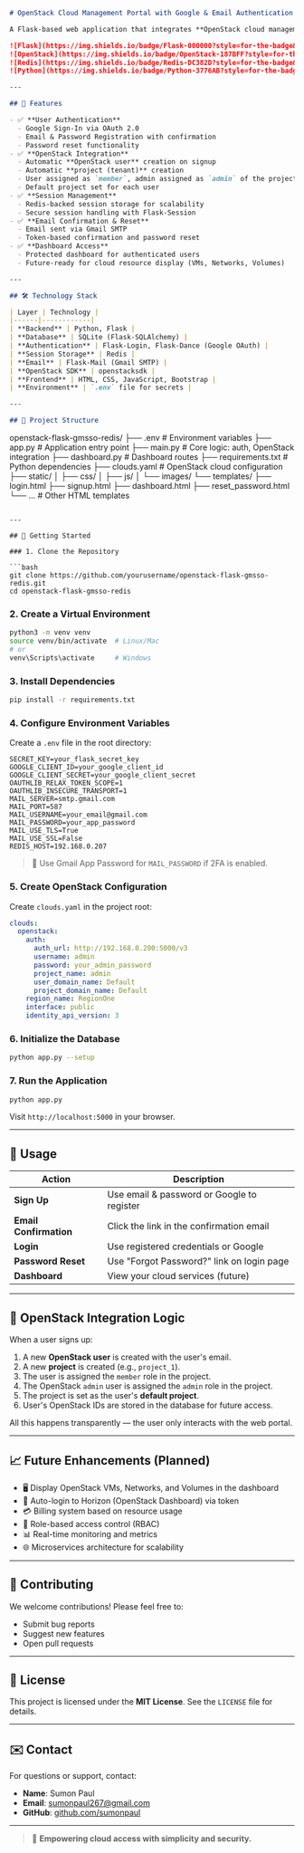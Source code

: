 ```markdown
# OpenStack Cloud Management Portal with Google & Email Authentication

A Flask-based web application that integrates **OpenStack cloud management** with **Google OAuth** and **email/password authentication**. This portal automatically provisions OpenStack users and projects upon user signup, enabling a seamless cloud experience similar to AWS or GCP.

![Flask](https://img.shields.io/badge/Flask-000000?style=for-the-badge&logo=flask&logoColor=white)
![OpenStack](https://img.shields.io/badge/OpenStack-187BFF?style=for-the-badge&logo=openstack&logoColor=white)
![Redis](https://img.shields.io/badge/Redis-DC382D?style=for-the-badge&logo=redis&logoColor=white)
![Python](https://img.shields.io/badge/Python-3776AB?style=for-the-badge&logo=python&logoColor=white)

---

## 🌟 Features

- ✅ **User Authentication**
  - Google Sign-In via OAuth 2.0
  - Email & Password Registration with confirmation
  - Password reset functionality
- ✅ **OpenStack Integration**
  - Automatic **OpenStack user** creation on signup
  - Automatic **project (tenant)** creation
  - User assigned as `member`, admin assigned as `admin` of the project
  - Default project set for each user
- ✅ **Session Management**
  - Redis-backed session storage for scalability
  - Secure session handling with Flask-Session
- ✅ **Email Confirmation & Reset**
  - Email sent via Gmail SMTP
  - Token-based confirmation and password reset
- ✅ **Dashboard Access**
  - Protected dashboard for authenticated users
  - Future-ready for cloud resource display (VMs, Networks, Volumes)

---

## 🛠️ Technology Stack

| Layer | Technology |
|------|------------|
| **Backend** | Python, Flask |
| **Database** | SQLite (Flask-SQLAlchemy) |
| **Authentication** | Flask-Login, Flask-Dance (Google OAuth) |
| **Session Storage** | Redis |
| **Email** | Flask-Mail (Gmail SMTP) |
| **OpenStack SDK** | openstacksdk |
| **Frontend** | HTML, CSS, JavaScript, Bootstrap |
| **Environment** | `.env` file for secrets |

---

## 📁 Project Structure

```
openstack-flask-gmsso-redis/
├── .env                    # Environment variables
├── app.py                  # Application entry point
├── main.py                 # Core logic: auth, OpenStack integration
├── dashboard.py            # Dashboard routes
├── requirements.txt        # Python dependencies
├── clouds.yaml             # OpenStack cloud configuration
├── static/
│   ├── css/
│   ├── js/
│   └── images/
└── templates/
    ├── login.html
    ├── signup.html
    ├── dashboard.html
    ├── reset_password.html
    └── ...                 # Other HTML templates

```

---

## 🚀 Getting Started

### 1. Clone the Repository

```bash
git clone https://github.com/yourusername/openstack-flask-gmsso-redis.git
cd openstack-flask-gmsso-redis
```

### 2. Create a Virtual Environment

```bash
python3 -m venv venv
source venv/bin/activate  # Linux/Mac
# or
venv\Scripts\activate     # Windows
```

### 3. Install Dependencies

```bash
pip install -r requirements.txt
```

### 4. Configure Environment Variables

Create a `.env` file in the root directory:

```env
SECRET_KEY=your_flask_secret_key
GOOGLE_CLIENT_ID=your_google_client_id
GOOGLE_CLIENT_SECRET=your_google_client_secret
OAUTHLIB_RELAX_TOKEN_SCOPE=1
OAUTHLIB_INSECURE_TRANSPORT=1
MAIL_SERVER=smtp.gmail.com
MAIL_PORT=587
MAIL_USERNAME=your_email@gmail.com
MAIL_PASSWORD=your_app_password
MAIL_USE_TLS=True
MAIL_USE_SSL=False
REDIS_HOST=192.168.0.207
```

> 🔐 Use Gmail App Password for `MAIL_PASSWORD` if 2FA is enabled.

### 5. Create OpenStack Configuration

Create `clouds.yaml` in the project root:

```yaml
clouds:
  openstack:
    auth:
      auth_url: http://192.168.0.200:5000/v3
      username: admin
      password: your_admin_password
      project_name: admin
      user_domain_name: Default
      project_domain_name: Default
    region_name: RegionOne
    interface: public
    identity_api_version: 3
```

### 6. Initialize the Database

```bash
python app.py --setup
```

### 7. Run the Application

```bash
python app.py
```

Visit `http://localhost:5000` in your browser.

---

## 🔐 Usage

| Action | Description |
|-------|-------------|
| **Sign Up** | Use email & password or Google to register |
| **Email Confirmation** | Click the link in the confirmation email |
| **Login** | Use registered credentials or Google |
| **Password Reset** | Use "Forgot Password?" link on login page |
| **Dashboard** | View your cloud services (future) |

---

## 🔧 OpenStack Integration Logic

When a user signs up:
1. A new **OpenStack user** is created with the user's email.
2. A new **project** is created (e.g., `project_1`).
3. The user is assigned the `member` role in the project.
4. The OpenStack `admin` user is assigned the `admin` role in the project.
5. The project is set as the user's **default project**.
6. User's OpenStack IDs are stored in the database for future access.

All this happens transparently — the user only interacts with the web portal.

---

## 📈 Future Enhancements (Planned)

- 🖥️ Display OpenStack VMs, Networks, and Volumes in the dashboard
- 🔄 Auto-login to Horizon (OpenStack Dashboard) via token
- 💳 Billing system based on resource usage
- 🔐 Role-based access control (RBAC)
- 📊 Real-time monitoring and metrics
- 🌐 Microservices architecture for scalability

---

## 🤝 Contributing

We welcome contributions! Please feel free to:
- Submit bug reports
- Suggest new features
- Open pull requests

---

## 📄 License

This project is licensed under the **MIT License**. See the `LICENSE` file for details.

---

## ✉️ Contact

For questions or support, contact:
- **Name**: Sumon Paul
- **Email**: sumonpaul267@gmail.com
- **GitHub**: [github.com/sumonpaul](https://github.com/sumonpaul)

---

> 🚀 **Empowering cloud access with simplicity and security.**